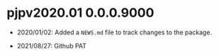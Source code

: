 # pjpv2020.01 0.0.0.9000

- 2020/01/02:  Added a `NEWS.md` file to track changes to the package.

- 2021/08/27: Github PAT
